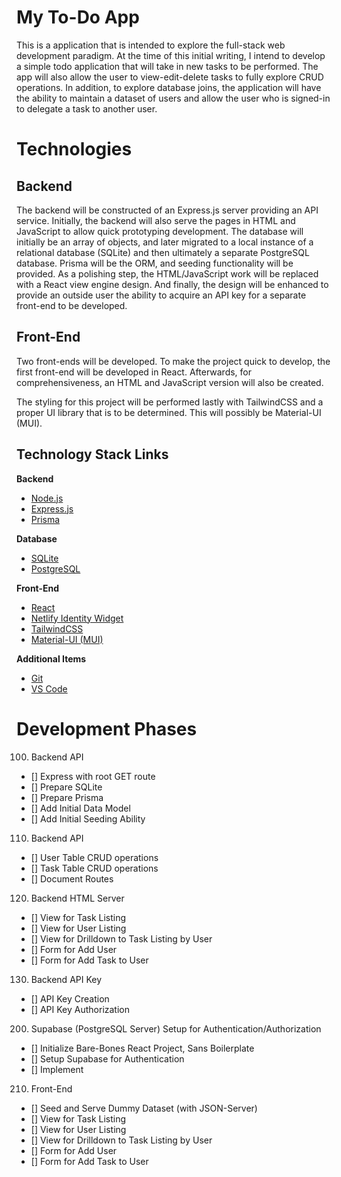 # My To-Do App

This is a application that is intended to explore the full-stack web development paradigm.  At the time of this initial writing, I intend to develop a simple todo application that will take in new tasks to be performed.  The app will also allow the user to view-edit-delete tasks to fully explore CRUD operations.  In addition, to explore database joins, the application will have the ability to maintain a dataset of users and allow the user who is signed-in to delegate a task to another user.

# Technologies

## Backend

The backend will be constructed of an Express.js server providing an API service.  Initially, the backend will also serve the pages in HTML and JavaScript to allow quick prototyping development.  The database will initially be an array of objects, and later migrated to a local instance of a relational database (SQLite) and then ultimately a separate PostgreSQL database.  Prisma will be the ORM, and seeding functionality will be provided.  As a polishing step, the HTML/JavaScript work will be replaced with a React view engine design.  And finally, the design will be enhanced to provide an outside user the ability to acquire an API key for a separate front-end to be developed.

## Front-End

Two front-ends will be developed.  To make the project quick to develop, the first front-end will be developed in React.  Afterwards, for comprehensiveness, an HTML and JavaScript version will also be created.

The styling for this project will be performed lastly with TailwindCSS and a proper UI library that is to be determined.  This will possibly be Material-UI (MUI).

## Technology Stack Links
**Backend**
- [Node.js](https://nodejs.org/)
- [Express.js](https://expressjs.com/)
- [Prisma](https://www.prisma.io/)

**Database**
- [SQLite](https://www.sqlite.org/)
- [PostgreSQL](https://www.postgresql.org/)

**Front-End**
- [React](https://reactjs.org/)
- [Netlify Identity Widget](https://github.com/netlify/netlify-identity-widget)
- [TailwindCSS](https://tailwindcss.com/)
- [Material-UI (MUI)](https://mui.com/)

**Additional Items**
- [Git](https://git-scm.com/)
- [VS Code](https://code.visualstudio.com/)

# Development Phases

100. Backend API

- [] Express with root GET route
- [] Prepare SQLite
- [] Prepare Prisma
- [] Add Initial Data Model
- [] Add Initial Seeding Ability

110. Backend API

- [] User Table CRUD operations
- [] Task Table CRUD operations
- [] Document Routes

120. Backend HTML Server
- [] View for Task Listing
- [] View for User Listing
- [] View for Drilldown to Task Listing by User
- [] Form for Add User
- [] Form for Add Task to User

130. Backend API Key
- [] API Key Creation
- [] API Key Authorization

200. Supabase (PostgreSQL Server) Setup for Authentication/Authorization
- [] Initialize Bare-Bones React Project, Sans Boilerplate
- [] Setup Supabase for Authentication
- [] Implement 

210. Front-End
- [] Seed and Serve Dummy Dataset (with JSON-Server)
- [] View for Task Listing
- [] View for User Listing
- [] View for Drilldown to Task Listing by User
- [] Form for Add User
- [] Form for Add Task to User
